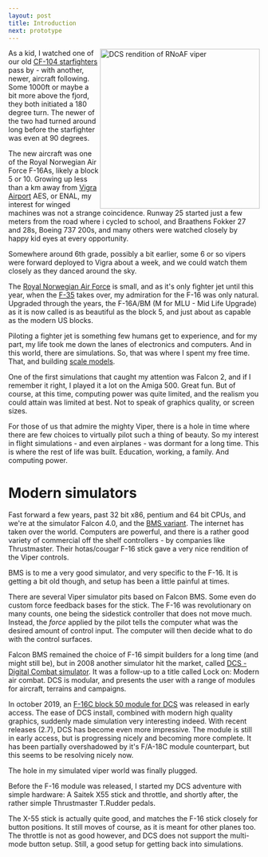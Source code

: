 ```yaml
---
layout: post
title: Introduction
next: prototype
---
```


<a href="/viperpit/images/starfighter.jpg" border="0"><img align="right" width="320" src="/viperpit/images/starfighter.jpg" alt="DCS rendition of RNoAF viper" /></a>

As a kid, I watched one of our old [CF-104 starfighters](http://www.starfighter.no/) pass by - with another, newer, aircraft following. Some 1000ft or maybe a bit more above the fjord, they both initiated a 180 degree turn. The newer of the two had turned around long before the starfighter was even at 90 degrees.

The new aircraft was one of the Royal Norwegian Air Force F-16As, likely a block 5 or 10. Growing up less than a km away from [Vigra Airport](https://avinor.no/en/airport/alesund-airport/) AES, or ENAL, my interest for winged machines was not a strange coincidence. Runway 25 started just a few meters from the road where i cycled to school, and Braathens Fokker 27 and 28s, Boeing 737 200s, and many others were watched closely by happy kid eyes at every opportunity.

Somewhere around 6th grade, possibly a bit earlier, some 6 or so vipers were forward deployed to Vigra about a week, and we could watch them closely as they danced around the sky.

The [Royal Norwegian Air Force](https://www.forsvaret.no/en/organisation/air-force) is small, and as it's only fighter jet until this year, when the [F-35](https://www.f35.com/f35/global-enterprise/norway.html) takes over, my admiration for the F-16 was only natural. Upgraded through the years, the F-16A/BM (M for MLU - Mid Life Upgrade) as it is now called is as beautiful as the block 5, and just about as capable as the modern US blocks.

Piloting a fighter jet is something few humans get to experience, and for my part, my life took me down the lanes of electronics and computers. And in this world, there are simulations. So, that was where I spent my free time. That, and building [scale models](/viperpit/images/scale.jpg).

One of the first simulations that caught my attention was Falcon 2, and if I remember it right, I played it a lot on the Amiga 500. Great fun. But of course, at this time, computing power was quite limited, and the realism you could attain was limited at best. Not to speak of graphics quality, or screen sizes.

For those of us that admire the mighty Viper, there is a hole in time where there are few choices to virtually pilot such a thing of beauty. So my interest in flight simulations - and even airplanes - was dormant for a long time. This is where the rest of life was built. Education, working, a family. And computing power.

# Modern simulators

Fast forward a few years, past 32 bit x86, pentium and 64 bit CPUs, and we're at the simulator Falcon 4.0, and the [BMS variant](https://www.benchmarksims.org/forum/content.php). The internet has taken over the world. Computers are powerful, and there is a rather good variety of commercial off the shelf controllers - by companies like Thrustmaster. Their hotas/cougar F-16 stick gave a very nice rendition of the Viper controls.

BMS is to me a very good simulator, and very specific to the F-16. It is getting a bit old though, and setup has been a little painful at times.

There are several Viper simulator pits based on Falcon BMS. Some even do custom force feedback bases for the stick. The F-16 was revolutionary on many counts, one being the sidestick controller that does not move much. Instead, the *force* applied by the pilot tells the computer what was the desired amount of control input. The computer will then decide what to do with the control surfaces.

Falcon BMS remained the choice of F-16 simpit builders for a long time (and might still be), but in 2008 another simulator hit the market, called [DCS - Digital Combat simulator](https://www.digitalcombatsimulator.com/en/index.php). It was a follow-up to a title called Lock on: Modern air combat. DCS is modular, and presents the user with a range of modules for aircraft, terrains and campaigns.

In october 2019, an [F-16C block 50 module for DCS](https://www.digitalcombatsimulator.com/en/products/planes/viper/) was released in early access. The ease of DCS install, combined with modern high quality graphics, suddenly made simulation very interesting indeed. With recent releases (2.7), DCS has become even more impressive. The module is still in early access, but is progressing nicely and becoming more complete. It has been partially overshadowed by it's F/A-18C module counterpart, but this seems to be resolving nicely now.

The hole in my simulated viper world was finally plugged.

Before the F-16 module was released, I started my DCS adventure with simple hardware: A Saitek X55 stick and throttle, and shortly after, the rather simple Thrustmaster T.Rudder pedals.

The X-55 stick is actually quite good, and matches the F-16 stick closely for button positions. It still moves of course, as it is meant for other planes too. The throttle is not as good however, and DCS does not support the multi-mode button setup. Still, a good setup for getting back into simulations.
